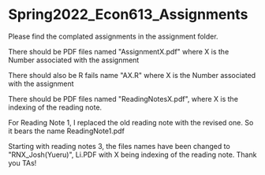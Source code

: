 # Spring2022_Econ613_Assignments
Please find the complated assignments in the assignment folder.

There should be PDF files named "AssignmentX.pdf" where X is the Number associated with the assignment

There should also be R fails name "AX.R" where X is the Number associated with the assignment

There should be PDF files named "ReadingNotesX.pdf", where X is the indexing of the reading note.

For Reading Note 1, I replaced the old reading note with the revised one. So it bears the name ReadingNote1.pdf

Starting with reading notes 3, the files names have been changed to "RNX_Josh(Yueru)",  Li.PDF with X being indexing of the reading note.
Thank you TAs!

